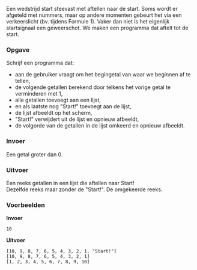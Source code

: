 Een wedstrijd start steevast met aftellen naar de start. Soms wordt er afgeteld met nummers, maar op andere momenten gebeurt het via een verkeerslicht (bv. tijdens Formule 1). Vaker dan niet is het eigenlijk startsignaal een geweerschot. We maken een programma dat aftelt tot de start.

### Opgave

Schrijf een programma dat:
- aan de gebruiker vraagt om het begingetal van waar we beginnen af te tellen,
- de volgende getallen berekend door telkens het vorige getal te verminderen met 1,
- alle getallen toevoegt aan een lijst,
- en als laatste nog "Start!" toevoegt aan de lijst,
- de lijst afbeeldt op het scherm,
- "Start!" verwijdert uit de lijst en opnieuw afbeeldt,
- de volgorde van de getallen in de lijst omkeerd en opnieuw afbeeldt.

### Invoer

Een getal groter dan 0.

### Uitvoer

Een reeks getallen in een lijst die aftellen naar Start!  
Dezelfde reeks maar zonder de "Start!".
De omgekeerde reeks.

### Voorbeelden

**Invoer**
    
    10

**Uitvoer**
    
    [10, 9, 8, 7, 6, 5, 4, 3, 2, 1, "Start!"]  
    [10, 9, 8, 7, 6, 5, 4, 3, 2, 1]  
    [1, 2, 3, 4, 5, 6, 7, 8, 9, 10] 
    
 
   
